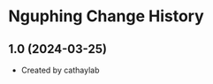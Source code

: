Nguphing Change History
====================

1.0 (2024-03-25)
----------------
* Created by cathaylab
